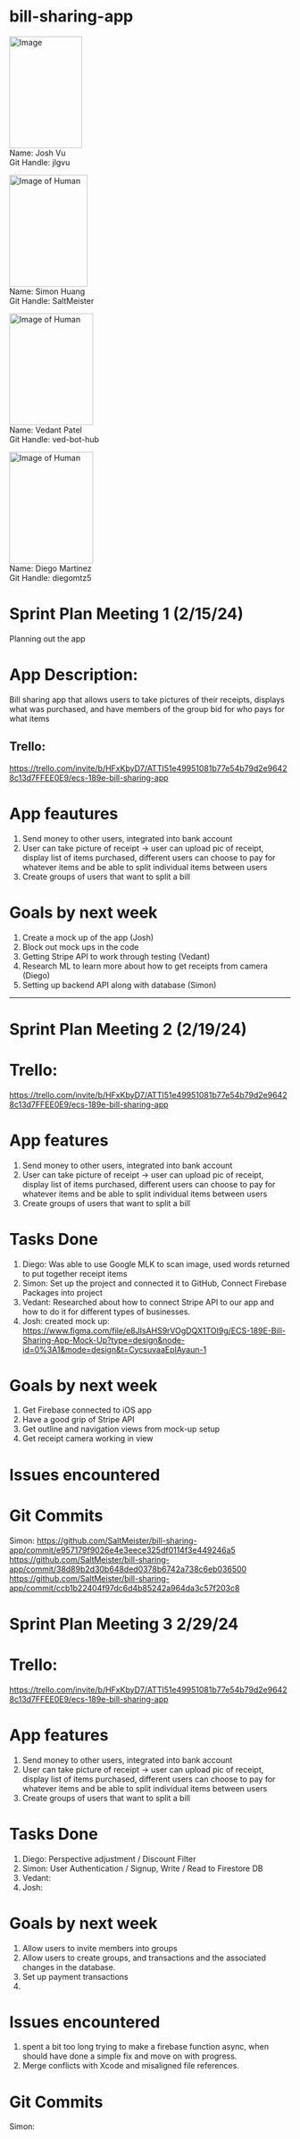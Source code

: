 # bill-sharing-app
<img src="https://github.com/SaltMeister/bill-sharing-app/assets/102931991/11366bd0-f569-40f5-aad6-62c716fdc3c0" alt="Image" width="130" height="200"> <br>
Name: Josh Vu <br>
Git Handle: jlgvu <br>

<img src="https://github.com/SaltMeister/bill-sharing-app/assets/25091890/4567b2b4-bfff-4d68-b8c0-a05dc16efe52" alt="Image of Human" width="140" height="200"> <br>
Name: Simon Huang <br>
Git Handle: SaltMeister <br>

<img src="https://github.com/SaltMeister/bill-sharing-app/assets/102931991/9cacae6e-2f68-4751-ad3d-712440286333)" alt="Image of Human" width="150" height="200"> <br>
Name: Vedant Patel <br>
Git Handle: ved-bot-hub <br>

<img src="https://github.com/SaltMeister/bill-sharing-app/assets/141683174/604a0aa0-45f6-49a8-a98e-6026225189fc)" alt="Image of Human" width="150" height="200"> <br>
Name: Diego Martinez <br>
Git Handle: diegomtz5 <br>

# Sprint Plan Meeting 1 (2/15/24)
Planning out the app

# App Description: 
Bill sharing app that allows users to take pictures of their receipts, displays what was purchased, and have members of the group bid for who pays for what items

## Trello: 
https://trello.com/invite/b/HFxKbyD7/ATTI51e49951081b77e54b79d2e96428c13d7FFEE0E9/ecs-189e-bill-sharing-app

# App feautures
1) Send money to other users, integrated into bank account
2) User can take picture of receipt -> user can upload pic of receipt, display list of items purchased, different users can choose to pay for whatever items and be able to split individual items between users
3) Create groups of users that want to split a bill

# Goals by next week
1) Create a mock up of the app (Josh)
2) Block out mock ups in the code
3) Getting Stripe API to work through testing (Vedant)
4) Research ML to learn more about how to get receipts from camera (Diego)
5) Setting up backend API along with database (Simon)
-------------------------------------------------------------------------------
# Sprint Plan Meeting 2 (2/19/24)

# Trello: 
https://trello.com/invite/b/HFxKbyD7/ATTI51e49951081b77e54b79d2e96428c13d7FFEE0E9/ecs-189e-bill-sharing-app

# App features
1) Send money to other users, integrated into bank account
2) User can take picture of receipt -> user can upload pic of receipt, display list of items purchased, different users can choose to pay for whatever items and be able to split individual items between users
3) Create groups of users that want to split a bill

# Tasks Done
1) Diego: Was able to use Google MLK to scan image, used words returned to put together receipt items
2) Simon: Set up the project and connected it to GitHub, Connect Firebase Packages into project
3) Vedant: Researched about how to connect Stripe API to our app and how to do it for different types of businesses.
4) Josh: created mock up: https://www.figma.com/file/e8JIsAHS9rVOgDQX1TOI9g/ECS-189E-Bill-Sharing-App-Mock-Up?type=design&node-id=0%3A1&mode=design&t=CycsuvaaEpIAyaun-1

# Goals by next week
1) Get Firebase connected to iOS app
2) Have a good grip of Stripe API
3) Get outline and navigation views from mock-up setup
4) Get receipt camera working in view 

# Issues encountered

# Git Commits
Simon:
  https://github.com/SaltMeister/bill-sharing-app/commit/e957179f9026e4e3eece325df0114f3e449246a5
  https://github.com/SaltMeister/bill-sharing-app/commit/38d89b2d30b648ded0378b6742a738c6eb036500
  https://github.com/SaltMeister/bill-sharing-app/commit/ccb1b22404f97dc6d4b85242a964da3c57f203c8


# Sprint Plan Meeting 3 2/29/24

# Trello: 
https://trello.com/invite/b/HFxKbyD7/ATTI51e49951081b77e54b79d2e96428c13d7FFEE0E9/ecs-189e-bill-sharing-app

# App features
1) Send money to other users, integrated into bank account
2) User can take picture of receipt -> user can upload pic of receipt, display list of items purchased, different users can choose to pay for whatever items and be able to split individual items between users
3) Create groups of users that want to split a bill

# Tasks Done
1) Diego: Perspective adjustment / Discount Filter 
2) Simon: User Authentication / Signup, Write / Read to Firestore DB
3) Vedant: 
4) Josh: 

# Goals by next week
1) Allow users to invite members into groups
2) Allow users to create groups, and transactions and the associated changes in the database.
3) Set up payment transactions
4)

# Issues encountered
  1) spent a bit too long trying to make a firebase function async, when should have done a simple fix and move on with progress.
  2) Merge conflicts with Xcode and misaligned file references.
  
# Git Commits
Simon:


